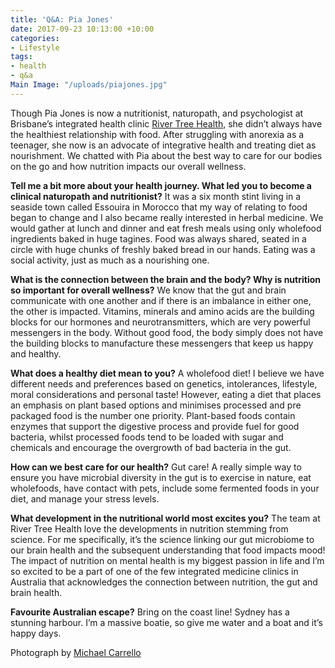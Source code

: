 ```yaml
---
title: 'Q&A: Pia Jones'
date: 2017-09-23 10:13:00 +10:00
categories:
- Lifestyle
tags:
- health
- q&a
Main Image: "/uploads/piajones.jpg"
---
```


Though Pia Jones is now a nutritionist, naturopath, and psychologist at Brisbane’s integrated health clinic [River Tree Health](rivertreehealth.com.au/), she didn’t always have the healthiest relationship with food. After struggling with anorexia as a teenager, she now is an advocate of integrative health and treating diet as nourishment. We chatted with Pia about the best way to care for our bodies on the go and how nutrition impacts our overall wellness.

**Tell me a bit more about your health journey. What led you to become a clinical naturopath and nutritionist?**
It was a six month stint living in a seaside town called Essouira in Morocco that my way of relating to food began to change and I also became really interested in herbal medicine. We would gather at lunch and dinner and eat fresh meals using only wholefood ingredients baked in huge tagines. Food was always shared, seated in a circle with huge chunks of freshly baked bread in our hands. Eating was a social activity, just as much as a nourishing one.
 
**What is the connection between the brain and the body? Why is nutrition so important for overall wellness?**
We know that the gut and brain communicate with one another and if there is an imbalance in either one, the other is impacted. Vitamins, minerals and amino acids are the building blocks for our hormones and neurotransmitters, which are very powerful messengers in the body. Without good food, the body simply does not have the building blocks to manufacture these messengers that keep us happy and healthy.
  
**What does a healthy diet mean to you?**
A wholefood diet! I believe we have different needs and preferences based on genetics, intolerances, lifestyle, moral considerations and personal taste! However, eating a diet that places an emphasis on plant based options and minimises processed and pre packaged food is the number one priority. Plant-based foods contain enzymes that support the digestive process and provide fuel for good bacteria, whilst processed foods tend to be loaded with sugar and chemicals and encourage the overgrowth of bad bacteria in the gut.
 
**How can we best care for our health?** 
Gut care! A really simple way to ensure you have microbial diversity in the gut is to exercise in nature, eat wholefoods, have contact with pets, include some fermented foods in your diet, and manage your stress levels.
  
**What development in the nutritional world most excites you?**
The team at River Tree Health love the developments in nutrition stemming from science.  For me specifically, it’s the science linking our gut microbiome to our brain health and the subsequent understanding that food impacts mood! The impact of nutrition on mental health is my biggest passion in life and I’m so excited to be a part of one of the few integrated medicine clinics in Australia that acknowledges the connection between nutrition, the gut and brain health.

**Favourite Australian escape?**
Bring on the coast line! Sydney has a stunning harbour. I’m a massive boatie, so give me water and a boat and it’s happy days.

Photograph by [Michael Carrello](http://michaelcarrello.photography)
